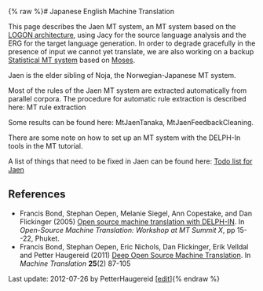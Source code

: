 {% raw %}# Japanese English Machine Translation

This page describes the Jaen MT system, an MT system based on the [LOGON
architecture](), using Jacy for the source language
analysis and the ERG for the target language generation. In
order to degrade gracefully in the presence of input we cannot yet
translate, we are also working on a backup [Statistical MT
system]() based on [Moses](http://www.statmt.org/moses/).

Jaen is the elder sibling of Noja, the Norwegian-Japanese MT
system.

Most of the rules of the Jaen MT system are extracted automatically from
parallel corpora. The procedure for automatic rule extraction is
described here: MT rule extraction

Some results can be found here: MtJaenTanaka,
MtJaenFeedbackCleaning.

There are some note on how to set up an MT system with the DELPH-In
tools in the MT tutorial.

A list of things that need to be fixed in Jaen can be found here: [Todo
list for Jaen]()

## References

- Francis Bond, Stephan Oepen, Melanie Siegel, Ann Copestake, and Dan
Flickinger (2005) [Open source machine translation with
DELPH-IN](http://www2.nict.go.jp/x/x161/en/member/bond/pubs/2005-summit-osmt.pdf).
In *Open-Source Machine Translation: Workshop at MT Summit X*, pp
15--22, Phuket.
- Francis Bond, Stephan Oepen, Eric Nichols, Dan Flickinger, Erik
Velldal and Petter Haugereid (2011) [Deep Open Source Machine
Translation](http://www.springerlink.com/openurl.asp?genre=article&id=doi:10.1007/s10590-011-9099-4).
In *Machine Translation* **25**(2) 87-105

Last update: 2012-07-26 by PetterHaugereid [[edit](https://github.com/delph-in/docs/wiki/MtJaen/_edit)]{% endraw %}